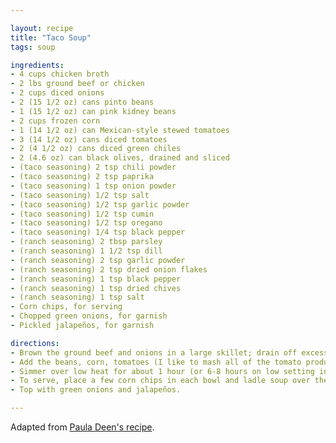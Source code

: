 ```yaml
---

layout: recipe
title: "Taco Soup"
tags: soup

ingredients:
- 4 cups chicken broth
- 2 lbs ground beef or chicken
- 2 cups diced onions
- 2 (15 1/2 oz) cans pinto beans
- 1 (15 1/2 oz) can pink kidney beans
- 2 cups frozen corn
- 1 (14 1/2 oz) can Mexican-style stewed tomatoes
- 3 (14 1/2 oz) cans diced tomatoes
- 2 (4 1/2 oz) cans diced green chiles
- 2 (4.6 oz) can black olives, drained and sliced
- (taco seasoning) 2 tsp chili powder
- (taco seasoning) 2 tsp paprika
- (taco seasoning) 1 tsp onion powder
- (taco seasoning) 1/2 tsp salt
- (taco seasoning) 1/2 tsp garlic powder
- (taco seasoning) 1/2 tsp cumin
- (taco seasoning) 1/2 tsp oregano
- (taco seasoning) 1/4 tsp black pepper
- (ranch seasoning) 2 tbsp parsley
- (ranch seasoning) 1 1/2 tsp dill
- (ranch seasoning) 2 tsp garlic powder
- (ranch seasoning) 2 tsp dried onion flakes
- (ranch seasoning) 1 tsp black pepper
- (ranch seasoning) 1 tsp dried chives
- (ranch seasoning) 1 tsp salt
- Corn chips, for serving
- Chopped green onions, for garnish
- Pickled jalapeños, for garnish

directions:
- Brown the ground beef and onions in a large skillet; drain off excess fat and transfer browned beef and onions to a large slow cooker or stockpot.
- Add the beans, corn, tomatoes (I like to mash all of the tomato products before I put them in the stockpot -- sometimes there are very large chunks of tomatoes, especially in the stewed tomatoes), green chilies, black olives, green olives, taco seasoning and ranch dressing mix.
- Simmer over low heat for about 1 hour (or 6-8 hours on low setting in crock pot).
- To serve, place a few corn chips in each bowl and ladle soup over them.
- Top with green onions and jalapeños.

---
```


Adapted from [Paula Deen's recipe](https://www.food.com/recipe/taco-soup-paula-deen-111231).
